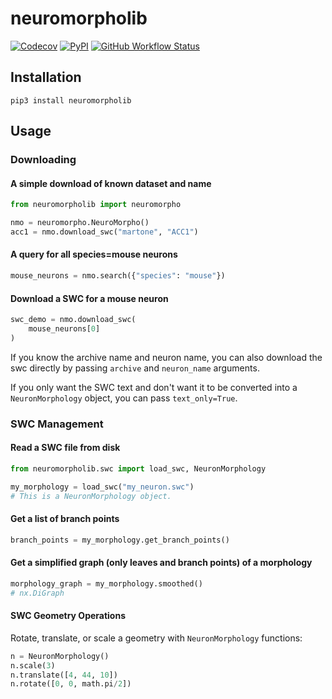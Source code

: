 # neuromorpholib

[![Codecov](https://img.shields.io/codecov/c/github/aplbrain/neuromorpholib?style=for-the-badge)](https://codecov.io/gh/aplbrain/neuromorpholib)
[![PyPI](https://img.shields.io/pypi/v/neuromorpholib?style=for-the-badge)](https://pypi.org/project/neuromorpholib/)
[![GitHub Workflow Status](https://img.shields.io/github/workflow/status/aplbrain/neuromorpholib/Python%20Tests?style=for-the-badge)](https://github.com/aplbrain/neuromorpholib/actions?query=workflow%3A%22Python+Tests%22)

## Installation

```shell
pip3 install neuromorpholib
```

## Usage

### Downloading

#### A simple download of known dataset and name

```python
from neuromorpholib import neuromorpho

nmo = neuromorpho.NeuroMorpho()
acc1 = nmo.download_swc("martone", "ACC1")
```

#### A query for all species=mouse neurons

```python
mouse_neurons = nmo.search({"species": "mouse"})
```

#### Download a SWC for a mouse neuron

```python
swc_demo = nmo.download_swc(
    mouse_neurons[0]
)
```

If you know the archive name and neuron name, you can also download the swc directly by passing `archive` and `neuron_name` arguments.

If you only want the SWC text and don't want it to be converted into a `NeuronMorphology` object, you can pass `text_only=True`.

### SWC Management

#### Read a SWC file from disk

```python
from neuromorpholib.swc import load_swc, NeuronMorphology

my_morphology = load_swc("my_neuron.swc")
# This is a NeuronMorphology object.
```

#### Get a list of branch points

```python
branch_points = my_morphology.get_branch_points()
```

#### Get a simplified graph (only leaves and branch points) of a morphology

```python
morphology_graph = my_morphology.smoothed()
# nx.DiGraph
```

#### SWC Geometry Operations

Rotate, translate, or scale a geometry with `NeuronMorphology` functions:

```python
n = NeuronMorphology()
n.scale(3)
n.translate([4, 44, 10])
n.rotate([0, 0, math.pi/2])
```
